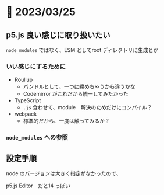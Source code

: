 # 📝 2023/03/25

## p5.js 良い感じに取り扱いたい

`node_modules` ではなく、ESM としてroot ディレクトリに生成とか

### いい感じにするために

- Roullup
  - バンドルとして、一つに纏めちゃうから違うかな
  - Codemirror がこれだから統一してみたかった
- TypeScript
  - `.js` 食わせて、module　解決のためだけにコンパイル？
- webpack
  - 標準的だから、一度は触ってみるか？

### `node_modules` への参照

## 設定手順

node のバージョンは大きく指定がなかったので、

p5.js Editor　だと14 っぽい
